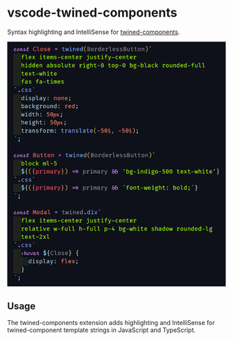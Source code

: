 # vscode-twined-components

Syntax highlighting and IntelliSense for [twined-components](https://github.com/lowfront/twined-components).

![Syntax highlighting in action](demo.png)

## Usage

The twined-components extension adds highlighting and IntelliSense for twined-component template strings in JavaScript and TypeScript.
